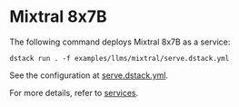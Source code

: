 # Mixtral 8x7B

The following command deploys Mixtral 8x7B as a service:

```shell
dstack run . -f examples/llms/mixtral/serve.dstack.yml
```

See the configuration at [serve.dstack.yml](serve.dstack.yml).

For more details, refer to [services](https://dstack.ai/docs/concepts/services).